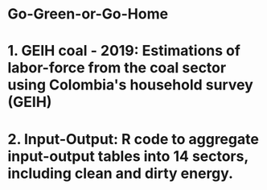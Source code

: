 # Go-Green-or-Go-Home

# 1. GEIH coal - 2019: Estimations of labor-force from the coal sector using Colombia's household survey (GEIH) 
# 2. Input-Output: R code to aggregate input-output tables into 14 sectors, including clean and dirty energy.
